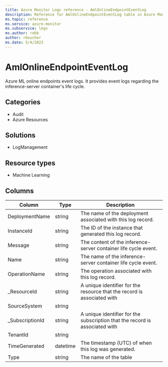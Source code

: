 ```yaml
---
title: Azure Monitor Logs reference - AmlOnlineEndpointEventLog
description: Reference for AmlOnlineEndpointEventLog table in Azure Monitor Logs.
ms.topic: reference
ms.service: azure-monitor
ms.subservice: logs
ms.author: robb
author: rboucher
ms.date: 5/4/2023
---
```


# AmlOnlineEndpointEventLog

 Azure ML online endpoints event logs. It provides event logs regarding the inference-server container's life cycle.

## Categories

- Audit
- Azure Resources
## Solutions

- LogManagement
## Resource types

- Machine Learning




## Columns

| Column | Type | Description |
| --- | --- | --- |
| DeploymentName | string | The name of the deployment associated with this log record. |
| InstanceId | string | The ID of the instance that generated this log record. |
| Message | string | The content of the inference-server container life cycle event. |
| Name | string | The name of the inference-server container life cycle event. |
| OperationName | string | The operation associated with this log record. |
| _ResourceId | string | A unique identifier for the resource that the record is associated with |
| SourceSystem | string |  |
| _SubscriptionId | string | A unique identifier for the subscription that the record is associated with |
| TenantId | string |  |
| TimeGenerated | datetime | The timestamp (UTC) of when this log was generated. |
| Type | string | The name of the table |
